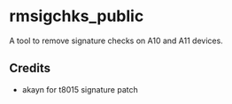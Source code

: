 # rmsigchks_public
A tool to remove signature checks on A10 and A11 devices.
## Credits
* akayn for t8015 signature patch
